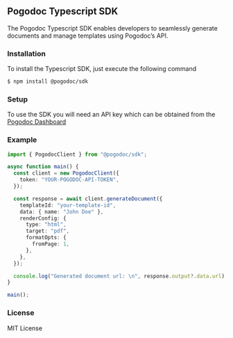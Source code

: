 ## Pogodoc Typescript SDK

The Pogodoc Typescript SDK enables developers to seamlessly generate documents and manage templates using Pogodoc’s API.

### Installation

To install the Typescript SDK, just execute the following command

```bash
$ npm install @pogodoc/sdk
```

### Setup

To use the SDK you will need an API key which can be obtained from the [Pogodoc Dashboard](https://app.pogodoc.com)

### Example

```ts
import { PogodocClient } from "@pogodoc/sdk";

async function main() {
  const client = new PogodocClient({
    token: "YOUR-POGODOC-API-TOKEN",
  });

  const response = await client.generateDocument({
    templateId: "your-template-id",
    data: { name: "John Doe" },
    renderConfig: {
      type: "html",
      target: "pdf",
      formatOpts: {
        fromPage: 1,
      },
    },
  });

  console.log("Generated document url: \n", response.output?.data.url);
}

main();
```

### License

MIT License
